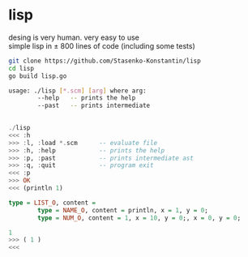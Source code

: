 # lisp
desing is very human. very easy to use  
simple lisp in ± 800 lines of code (including some tests)
```bash
git clone https://github.com/Stasenko-Konstantin/lisp
cd lisp
go build lisp.go

usage: ./lisp [*.scm] [arg] where arg:
        --help   -- prints the help
        --past   -- prints intermediate 
        
```
```haskell
./lisp
<<< :h
>>> :l, :load *.scm      -- evaluate file
>>> :h, :help            -- prints the help
>>> :p, :past            -- prints intermediate ast
>>> :q, :quit            -- program exit
<<< :p
>>> OK
<<< (println 1)

type = LIST_O, content = 
        type = NAME_O, content = println, x = 1, y = 0;
        type = NUM_O, content = 1, x = 10, y = 0;, x = 0, y = 0;

1 
>>> ( 1 )
<<< 

```
